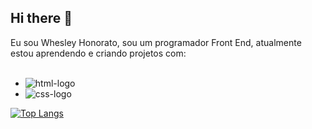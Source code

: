 ## Hi there 📝

Eu sou Whesley Honorato, sou um programador Front End, atualmente estou aprendendo e criando projetos com:
<br>
<br>
- <img src="https://img.shields.io/badge/HTML5-E34F26?style=for-the-badge&logo=html5&logoColor=white" alt="html-logo" />
- <img src="https://img.shields.io/badge/CSS3-1572B6?style=for-the-badge&logo=css3&logoColor=white" alt="css-logo" />

[![Top Langs](https://github-readme-stats.vercel.app/api/top-langs/?username=whesleyhonorato)](https://github.com/anuraghazra/github-readme-stats)
